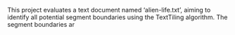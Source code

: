 This project evaluates a text document named ‘alien-life.txt’, aiming to identify all potential segment boundaries using the TextTiling algorithm. The segment boundaries ar